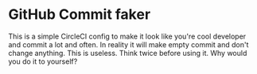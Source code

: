 # GitHub Commit faker

This is a simple CircleCI config to make it look like you're cool developer and commit a lot and often. In reality it will make empty commit and don't change anything. This is useless. Think twice before using it. Why would you do it to yourself? 
